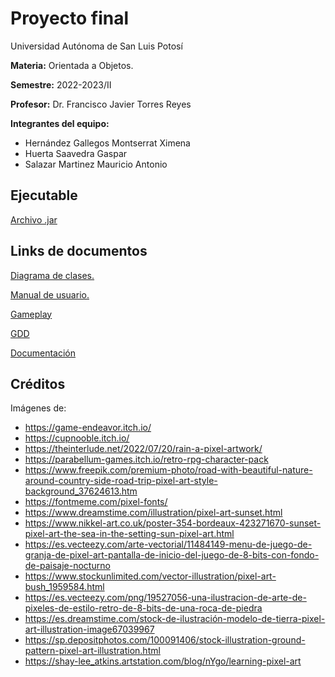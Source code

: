 # Proyecto final

Universidad Autónoma de San Luis Potosí

**Materia:** Orientada a Objetos.

**Semestre:** 2022-2023/II

**Profesor:** Dr. Francisco Javier Torres Reyes

**Integrantes del equipo:**

- Hernández Gallegos Montserrat Ximena
- Huerta Saavedra Gaspar
- Salazar Martinez Mauricio Antonio

## Ejecutable

[Archivo .jar](https://github.com/Gspr-bit/Proyecto-final-S2023-TOO/blob/main/bin/buscandoANemo.jar)

## Links de documentos

[Diagrama de clases.](https://github.com/Gspr-bit/Proyecto-final-S2023-TOO/blob/main/docs/Diagrama%20de%20clases.pdf)

[Manual de usuario.](https://github.com/Gspr-bit/Proyecto-final-S2023-TOO/blob/main/docs/Manual%20de%20usuario.pdf)

[Gameplay](https://www.youtube.com/watch?v=YL4Qs6j9BvQ)

[GDD](https://docs.google.com/document/d/1A9WZvLQFwBW-sarXeNLkwbm-oMKjzaZj-78K0TxcB8Q/edit?usp=sharing)

[Documentación](https://github.com/Gspr-bit/Proyecto-final-S2023-TOO/blob/main/docs/Documentaci%C3%B3n.pdf)

## Créditos

Imágenes de:

- https://game-endeavor.itch.io/
- https://cupnooble.itch.io/
- https://theinterlude.net/2022/07/20/rain-a-pixel-artwork/
- https://parabellum-games.itch.io/retro-rpg-character-pack
- https://www.freepik.com/premium-photo/road-with-beautiful-nature-around-country-side-road-trip-pixel-art-style-background_37624613.htm
- https://fontmeme.com/pixel-fonts/
- https://www.dreamstime.com/illustration/pixel-art-sunset.html
- https://www.nikkel-art.co.uk/poster-354-bordeaux-423271670-sunset-pixel-art-the-sea-in-the-setting-sun-pixel-art.html
- https://es.vecteezy.com/arte-vectorial/11484149-menu-de-juego-de-granja-de-pixel-art-pantalla-de-inicio-del-juego-de-8-bits-con-fondo-de-paisaje-nocturno
- https://www.stockunlimited.com/vector-illustration/pixel-art-bush_1959584.html
- https://es.vecteezy.com/png/19527056-una-ilustracion-de-arte-de-pixeles-de-estilo-retro-de-8-bits-de-una-roca-de-piedra
- https://es.dreamstime.com/stock-de-ilustración-modelo-de-tierra-pixel-art-illustration-image67039967
- https://sp.depositphotos.com/100091406/stock-illustration-ground-pattern-pixel-art-illustration.html
- https://shay-lee_atkins.artstation.com/blog/nYgo/learning-pixel-art

